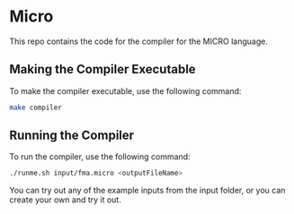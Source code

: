 # Micro

This repo contains the code for the compiler for the MICRO language.

## Making the Compiler Executable
To make the compiler executable, use the following command:
```sh
make compiler
```
## Running the Compiler
To run the compiler, use the following command:
```sh
./runme.sh input/fma.micro <outputFileName>
```

You can try out any of the example inputs from the input folder, or you can create your own and try it out.
